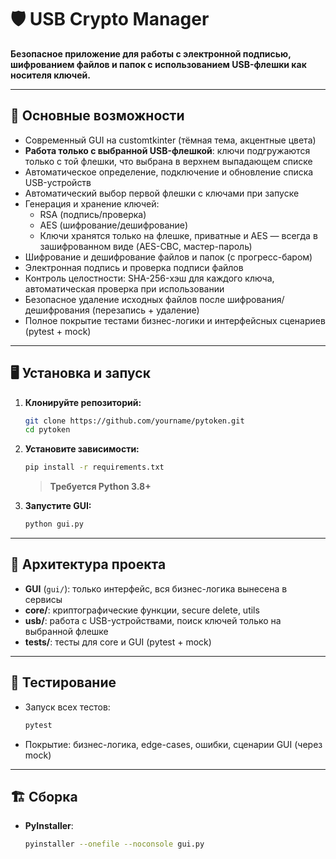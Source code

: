 # 🛡️ USB Crypto Manager

**Безопасное приложение для работы с электронной подписью, шифрованием файлов и папок с использованием USB-флешки как носителя ключей.**

---

## 🚀 Основные возможности

- Современный GUI на customtkinter (тёмная тема, акцентные цвета)
- **Работа только с выбранной USB-флешкой**: ключи подгружаются только с той флешки, что выбрана в верхнем выпадающем списке
- Автоматическое определение, подключение и обновление списка USB-устройств
- Автоматический выбор первой флешки с ключами при запуске
- Генерация и хранение ключей:
  - RSA (подпись/проверка)
  - AES (шифрование/дешифрование)
  - Ключи хранятся только на флешке, приватные и AES — всегда в зашифрованном виде (AES-CBC, мастер-пароль)
- Шифрование и дешифрование файлов и папок (с прогресс-баром)
- Электронная подпись и проверка подписи файлов
- Контроль целостности: SHA-256-хэш для каждого ключа, автоматическая проверка при использовании
- Безопасное удаление исходных файлов после шифрования/дешифрования (перезапись + удаление)
- Полное покрытие тестами бизнес-логики и интерфейсных сценариев (pytest + mock)

---

## 🖥️ Установка и запуск

1. **Клонируйте репозиторий:**
   ```bash
   git clone https://github.com/yourname/pytoken.git
   cd pytoken
   ```
2. **Установите зависимости:**
   ```bash
   pip install -r requirements.txt
   ```
   > **Требуется Python 3.8+**

3. **Запустите GUI:**
   ```bash
   python gui.py
   ```

---

## 🧩 Архитектура проекта

- **GUI** (`gui/`): только интерфейс, вся бизнес-логика вынесена в сервисы
- **core/**: криптографические функции, secure delete, utils
- **usb/**: работа с USB-устройствами, поиск ключей только на выбранной флешке
- **tests/**: тесты для core и GUI (pytest + mock)

---


## 🧪 Тестирование

- Запуск всех тестов:
  ```bash
  pytest
  ```
- Покрытие: бизнес-логика, edge-cases, ошибки, сценарии GUI (через mock)

---

## 🏗️ Сборка

- **PyInstaller**:
  ```bash
  pyinstaller --onefile --noconsole gui.py
  ```
